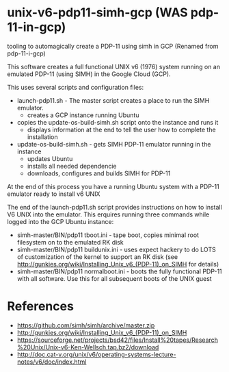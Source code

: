 # unix-v6-pdp11-simh-gcp   (WAS pdp-11-in-gcp)
tooling to automagically create a PDP-11 using simh in GCP
(Renamed from pdp-11-i-gcp)


This software creates a full functional UNIX v6 (1976) system running on
an emulated PDP-11 (using SIMH) in the Google Cloud (GCP).

This uses several scripts and configuration files:

* launch-pdp11.sh - The master script creates a place to run the SIMH emulator.
  * creates a GCP instance running Ubuntu
* copies the update-os-build-simh.sh script onto the instance and runs it
  * displays information at the end to tell the user how to complete the installation
* update-os-build-simh.sh - gets SIMH PDP-11 emulator running in the instance
  * updates Ubuntu
  * installs all needed dependencie
  * downloads, configures and builds SIMH for PDP-11

At the end of this process you have a running Ubuntu system with a PDP-11 emulator ready to install v6 UNIX

The end of the launch-pdp11.sh script provides instructions on how to install V6 UNIX into the emulator. This erquires running three commands while logged into the GCP Ubuntu instance:

* simh-master/BIN/pdp11 tboot.ini - tape boot, copies minimal root filesystem on to the emulated RK disk
* simh-master/BIN/pdp11 buildunix.ini - uses expect hackery to do LOTS of customization of the kernel to support an RK disk (see http://gunkies.org/wiki/Installing_Unix_v6_(PDP-11)_on_SIMH for details)
* simh-master/BIN/pdp11 normalboot.ini - boots the fully functional PDP-11 with all software. Use this for all subsequent boots of the UNIX guest


# References


* https://github.com/simh/simh/archive/master.zip
* http://gunkies.org/wiki/Installing_Unix_v6_(PDP-11)_on_SIMH
* https://sourceforge.net/projects/bsd42/files/Install%20tapes/Research%20Unix/Unix-v6-Ken-Wellsch.tap.bz2/download
* http://doc.cat-v.org/unix/v6/operating-systems-lecture-notes/v6/doc/index.html
